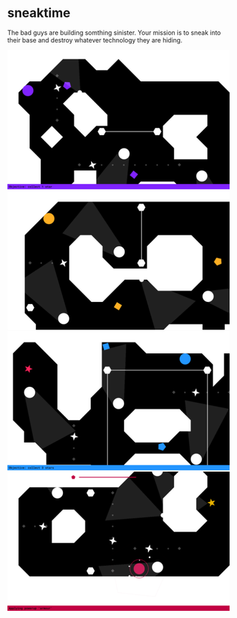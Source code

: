 # sneaktime
 The bad guys are building somthing sinister. Your mission is to sneak into their base and destroy whatever technology they are hiding.

![purple](https://github.com/micha31r/sneaktime/blob/v0.1/preview/purple.png)
![yellow](https://github.com/micha31r/sneaktime/blob/v0.1/preview/yellow.png)
![blue](https://github.com/micha31r/sneaktime/blob/v0.1/preview/blue.png)
![red](https://github.com/micha31r/sneaktime/blob/v0.1/preview/red.png)
